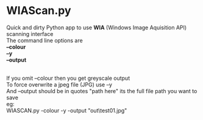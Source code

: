 # WIAScan.py
Quick and dirty Python app to use **WIA** (Windows Image Aquisition API) scanning interface<BR>
The command line options are<BR>
**–colour**<BR>
**–y**<BR>
**–output**<BR><BR>

If you omit –colour then you get greyscale output<BR>
To force overwrite a jpeg file (JPG) use –y<BR>
And –output should be in quotes "path here" its the full file path you want to save<BR>
eg:<BR>
WIASCAN.py -colour -y -output "out\test01.jpg"
